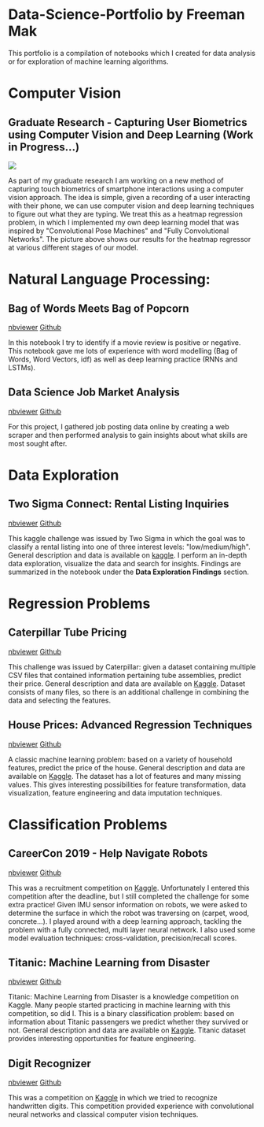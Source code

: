 # Data-Science-Portfolio by Freeman Mak

This portfolio is a compilation of notebooks which I created for data analysis or for exploration of machine learning algorithms.

# Computer Vision
## Graduate Research - Capturing User Biometrics using Computer Vision and Deep Learning (Work in Progress...)
<img src = "./Pics/Heatmap_Three_Stages.png" />

As part of my graduate research I am working on a new method of capturing touch biometrics of smartphone interactions using a computer vision approach. The idea is simple, given a recording of a user interacting with their phone, we can use computer vision and deep learning techniques to figure out what they are typing. We treat this as a heatmap regression problem, in which I implemented my own deep learning model that was inspired by "Convolutional Pose Machines" and "Fully Convolutional Networks". The picture above shows our results for the heatmap regressor at various different stages of our model.

# Natural Language Processing:
## Bag of Words Meets Bag of Popcorn
<a href="https://nbviewer.jupyter.org/github/Fmak95/Bag-of-words-meet-bag-of-popcorn/tree/master/Notebooks/">nbviewer</a> <a href="https://github.com/Fmak95/Bag-of-words-meet-bag-of-popcorn/tree/master/Notebooks">Github</a>

In this notebook I try to identify if a movie review is positive or negative. This notebook gave me lots of experience with word modelling (Bag of Words, Word Vectors, idf) as well as deep learning practice (RNNs and LSTMs).

## Data Science Job Market Analysis
<a href="https://nbviewer.jupyter.org/github/Fmak95/DataScience_JobMarket_Analysis/blob/master/notebooks/exploration.ipynb">nbviewer</a> <a href="https://github.com/Fmak95/DataScience_JobMarket_Analysis">Github</a>

For this project, I gathered job posting data online by creating a web scraper and then performed analysis to gain insights about what skills are most sought after.

# Data Exploration
## Two Sigma Connect: Rental Listing Inquiries
<a href="https://nbviewer.jupyter.org/github/Fmak95/RentalListingInquiries/blob/master/RentalListingInquiries.ipynb">nbviewer</a> <a href="https://github.com/Fmak95/RentalListingInquiries/blob/master/RentalListingInquiries.ipynb">Github</a>

This kaggle challenge was issued by Two Sigma in which the goal was to classify a rental listing into one of three interest levels: "low/medium/high". General description and data is available on <a href="https://www.kaggle.com/c/two-sigma-connect-rental-listing-inquiries">kaggle</a>. I perform an in-depth data exploration, visualize the data and search for insights. Findings are summarized in the notebook under the **Data Exploration Findings** section.

# Regression Problems
## Caterpillar Tube Pricing
<a href="https://nbviewer.jupyter.org/github/Fmak95/Caterpillar-Tube-Pricing/blob/master/Caterpillar_Tubes_Pricing.ipynb">nbviewer</a> <a href="https://github.com/Fmak95/Caterpillar-Tube-Pricing/blob/master/Caterpillar_Tubes_Pricing.ipynb">Github</a>

This challenge was issued by Caterpillar: given a dataset containing multiple CSV files that contained information pertaining tube assemblies, predict their price. General description and data are available on <a href="https://www.kaggle.com/c/caterpillar-tube-pricing">Kaggle</a>. Dataset consists of many files, so there is an additional challenge in combining the data and selecting the features.

## House Prices: Advanced Regression Techniques
<a href="https://nbviewer.jupyter.org/github/Fmak95/House-Prices-Advanced-Regression-Techniques/blob/master/House_Prices.ipynb">nbviewer</a> <a href="https://github.com/Fmak95/House-Prices-Advanced-Regression-Techniques/blob/master/House_Prices.ipynb">Github</a>

A classic machine learning problem: based on a variety of household features, predict the price of the house. General description and data are available on <a href="https://www.kaggle.com/c/house-prices-advanced-regression-techniques">Kaggle</a>. The dataset has a lot of features and many missing values. This gives interesting possibilities for feature transformation, data visualization, feature engineering and data imputation techniques.

# Classification Problems
## CareerCon 2019 - Help Navigate Robots
<a href="https://nbviewer.jupyter.org/github/Fmak95/CareerCon-2019/blob/master/CareerCon_2019.ipynb">nbviewer</a> <a href="https://github.com/Fmak95/CareerCon-2019/blob/master/CareerCon_2019.ipynb">Github</a>

This was a recruitment competition on <a href="https://www.kaggle.com/c/career-con-2019">Kaggle</a>. Unfortunately I entered this competition after the deadline, but I still completed the challenge for some extra practice! Given IMU sensor information on robots, we were asked to determine the surface in which the robot was traversing on (carpet, wood, concrete...). I played around with a deep learning approach, tackling the problem with a fully connected, multi layer neural network. I also used some model evaluation techniques: cross-validation, precision/recall scores.

## Titanic: Machine Learning from Disaster
<a href="https://nbviewer.jupyter.org/github/Fmak95/Titanic-Machine-Learning-From-Disaster/blob/master/Titanic.ipynb">nbviewer</a> <a href="https://github.com/Fmak95/Titanic-Machine-Learning-From-Disaster/blob/master/Titanic.ipynb">Github</a>

Titanic: Machine Learning from Disaster is a knowledge competition on Kaggle. Many people started practicing in machine learning with this competition, so did I. This is a binary classification problem: based on information about Titanic passengers we predict whether they survived or not. General description and data are available on <a href="https://www.kaggle.com/c/titanic/overview">Kaggle</a>. Titanic dataset provides interesting opportunities for feature engineering.

## Digit Recognizer
<a href="https://nbviewer.jupyter.org/github/Fmak95/DigitRecognizer/blob/master/DigitRecognizer.ipynb">nbviewer</a> <a href="https://github.com/Fmak95/DigitRecognizer/blob/master/DigitRecognizer.ipynb">Github</a>

This was a competition on <a href="https://www.kaggle.com/c/digit-recognizer">Kaggle</a> in which we tried to recognize handwritten digits. This competition provided experience with convolutional neural networks and classical computer vision techniques. 
